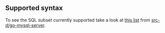## Supported syntax

To see the SQL subset currently supported take a look at [this list](https://github.com/src-d/go-mysql-server/blob/28b0ab840c6aeb47b77598496ee4fc4aadec7feb/SUPPORTED.md) from [src-d/go-mysql-server](https://github.com/src-d/go-mysql-server).
